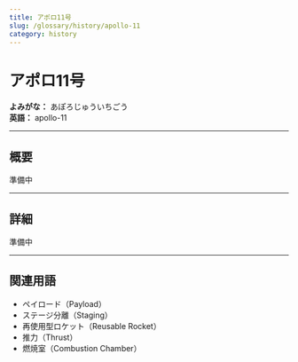 ```yaml
---
title: アポロ11号
slug: /glossary/history/apollo-11
category: history
---
```


# アポロ11号

**よみがな：** あぽろじゅういちごう  
**英語：** apollo-11 

---

## 概要

準備中

---

## 詳細

準備中

---

## 関連用語

- ペイロード（Payload）
- ステージ分離（Staging）
- 再使用型ロケット（Reusable Rocket）
- 推力（Thrust）
- 燃焼室（Combustion Chamber）

